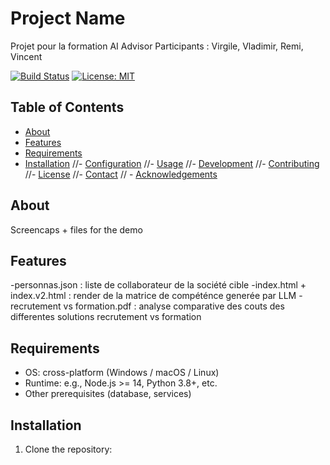 # Project Name

Projet pour la formation AI Advisor
Participants : Virgile, Vladimir, Remi, Vincent

[![Build Status](https://img.shields.io/badge/build-passing-brightgreen)](https://example.com) [![License: MIT](https://img.shields.io/badge/license-MIT-blue)](./LICENSE)

## Table of Contents

- [About](#about)
- [Features](#features)
- [Requirements](#requirements)
- [Installation](#installation)
//- [Configuration](#configuration)
//- [Usage](#usage)
//- [Development](#development)
//- [Contributing](#contributing)
//- [License](#license)
//- [Contact](#contact)
// - [Acknowledgements](#acknowledgements)

## About

Screencaps + files for the demo

## Features

-personnas.json : liste de collaborateur de la société cible
-index.html + index.v2.html : render de la matrice de compéténce generée par LLM
-recrutement vs formation.pdf : analyse comparative des couts des differentes solutions recrutement vs formation

## Requirements

- OS: cross-platform (Windows / macOS / Linux)
- Runtime: e.g., Node.js >= 14, Python 3.8+, etc.
- Other prerequisites (database, services)

## Installation

1. Clone the repository: